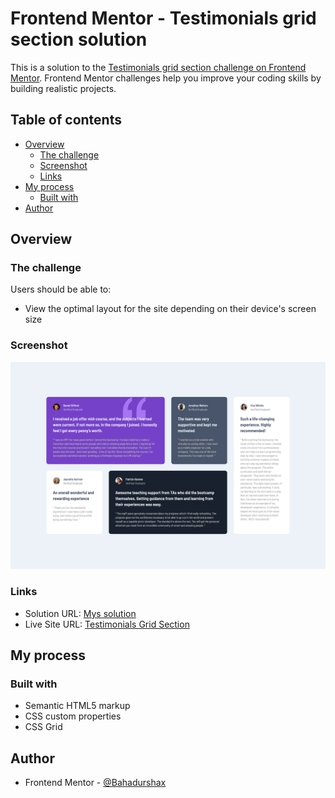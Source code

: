 # Frontend Mentor - Testimonials grid section solution

This is a solution to the [Testimonials grid section challenge on Frontend Mentor](https://www.frontendmentor.io/challenges/testimonials-grid-section-Nnw6J7Un7). Frontend Mentor challenges help you improve your coding skills by building realistic projects. 

## Table of contents

- [Overview](#overview)
  - [The challenge](#the-challenge)
  - [Screenshot](#screenshot)
  - [Links](#links)
- [My process](#my-process)
  - [Built with](#built-with)
- [Author](#author)

## Overview

### The challenge

Users should be able to:

- View the optimal layout for the site depending on their device's screen size

### Screenshot

![](./project-screenshot.png)


### Links

- Solution URL: [Mys solution](https://your-solution-url.com)
- Live Site URL: [Testimonials Grid Section](https://your-live-site-url.com)

## My process

### Built with

- Semantic HTML5 markup
- CSS custom properties
- CSS Grid


## Author

- Frontend Mentor - [@Bahadurshax](https://www.frontendmentor.io/profile/Bahadurshax)